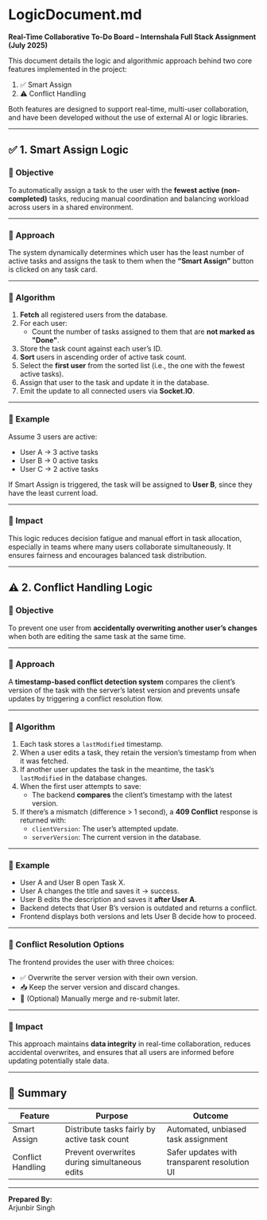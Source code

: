 # LogicDocument.md  
**Real-Time Collaborative To-Do Board – Internshala Full Stack Assignment (July 2025)**

This document details the logic and algorithmic approach behind two core features implemented in the project:

1. ✅ Smart Assign  
2. ⚠️ Conflict Handling  

Both features are designed to support real-time, multi-user collaboration, and have been developed without the use of external AI or logic libraries.

---

## ✅ 1. Smart Assign Logic

### 🔹 Objective  
To automatically assign a task to the user with the **fewest active (non-completed)** tasks, reducing manual coordination and balancing workload across users in a shared environment.

---

### 🔹 Approach  
The system dynamically determines which user has the least number of active tasks and assigns the task to them when the **“Smart Assign”** button is clicked on any task card.

---

### 🔹 Algorithm  

1. **Fetch** all registered users from the database.  
2. For each user:
   - Count the number of tasks assigned to them that are **not marked as "Done"**.
3. Store the task count against each user’s ID.
4. **Sort** users in ascending order of active task count.
5. Select the **first user** from the sorted list (i.e., the one with the fewest active tasks).
6. Assign that user to the task and update it in the database.
7. Emit the update to all connected users via **Socket.IO**.

---

### 🔹 Example  

Assume 3 users are active:  
- User A → 3 active tasks  
- User B → 0 active tasks  
- User C → 2 active tasks  

If Smart Assign is triggered, the task will be assigned to **User B**, since they have the least current load.

---

### 🔹 Impact  
This logic reduces decision fatigue and manual effort in task allocation, especially in teams where many users collaborate simultaneously. It ensures fairness and encourages balanced task distribution.

---

## ⚠️ 2. Conflict Handling Logic

### 🔹 Objective  
To prevent one user from **accidentally overwriting another user’s changes** when both are editing the same task at the same time.

---

### 🔹 Approach  
A **timestamp-based conflict detection system** compares the client’s version of the task with the server’s latest version and prevents unsafe updates by triggering a conflict resolution flow.

---

### 🔹 Algorithm

1. Each task stores a `lastModified` timestamp.
2. When a user edits a task, they retain the version’s timestamp from when it was fetched.
3. If another user updates the task in the meantime, the task’s `lastModified` in the database changes.
4. When the first user attempts to save:
   - The backend **compares** the client’s timestamp with the latest version.
5. If there’s a mismatch (difference > 1 second), a **409 Conflict** response is returned with:
   - `clientVersion`: The user’s attempted update.
   - `serverVersion`: The current version in the database.

---

### 🔹 Example  

- User A and User B open Task X.  
- User A changes the title and saves it → success.  
- User B edits the description and saves it **after User A**.  
- Backend detects that User B’s version is outdated and returns a conflict.  
- Frontend displays both versions and lets User B decide how to proceed.

---

### 🔹 Conflict Resolution Options

The frontend provides the user with three choices:
- ✅ Overwrite the server version with their own version.
- 📥 Keep the server version and discard changes.
- 📝 (Optional) Manually merge and re-submit later.

---

### 🔹 Impact  
This approach maintains **data integrity** in real-time collaboration, reduces accidental overwrites, and ensures that all users are informed before updating potentially stale data.

---

## 🧾 Summary

| Feature          | Purpose                                           | Outcome                                      |
|------------------|---------------------------------------------------|----------------------------------------------|
| Smart Assign      | Distribute tasks fairly by active task count     | Automated, unbiased task assignment          |
| Conflict Handling | Prevent overwrites during simultaneous edits     | Safer updates with transparent resolution UI |

---

**Prepared By:**  
Arjunbir Singh 
